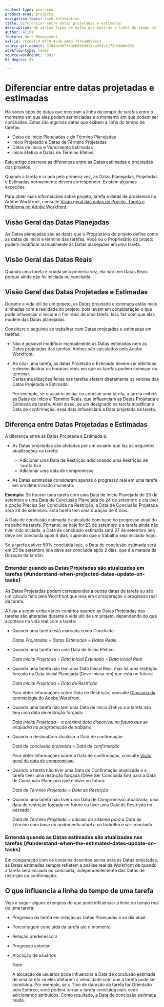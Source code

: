```yaml
---
content-type: overview
product-area: projects
navigation-topic: task-information
title: Diferenciar entre datas projetadas e estimadas
description: Há vários tipos de datas que mostram a linha do tempo de tarefas entre o momento em que elas podem ser iniciadas e o momento em que podem ser concluídas.
author: Alina
feature: Work Management
exl-id: 7cc68fc4-5f79-4ce6-a404-737ea8959ec3
source-git-commit: 8764de907f49260908911ca393c1173b66dbb065
workflow-type: tm+mt
source-wordcount: '991'
ht-degree: 0%

---
```


# Diferenciar entre datas projetadas e estimadas

Há vários tipos de datas que mostram a linha do tempo de tarefas entre o momento em que elas podem ser iniciadas e o momento em que podem ser concluídas. Estas são algumas datas que exibem a linha do tempo de tarefas:

* Datas de Início Planejadas e de Término Planejadas
* Início Projetado e Datas de Término Projetadas
* Datas de Início e Vencimento Estimadas
* Início Efetivo e Datas de Término Efetivo

Este artigo descreve as diferenças entre as Datas estimadas e projetadas dos projetos.

Quando a tarefa é criada pela primeira vez, as Datas Planejadas, Projetadas e Estimadas normalmente devem corresponder. Existem algumas exceções. 

Para obter mais informações sobre projeto, tarefa e datas de problemas no Adobe Workfront, consulte [Visão geral das datas de Projeto, Tarefa e Problema no Adobe Workfront](../../../workfront-basics/navigate-workfront/workfront-navigation/definitions-pti-dates.md).

## Visão Geral das Datas Planejadas

As Datas planejadas são as datas que o Proprietário do projeto define como as datas de início e término das tarefas. Você ou o Proprietário do projeto podem modificar manualmente as Datas planejadas em uma tarefa.

## Visão Geral das Datas Reais

Quando uma tarefa é criada pela primeira vez, ela não tem Datas Reais porque ainda não foi iniciada ou concluída.

## Visão Geral das Datas Projetadas e Estimadas

Durante a vida útil de um projeto, as Datas projetada e estimada estão mais alinhadas com a realidade do projeto, pois levam em consideração o que pode influenciar o início e o fim reais de uma tarefa. Isso faz com que elas mudem das Datas planejadas.

Considere o seguinte ao trabalhar com Datas projetadas e estimadas em tarefas:

* Não é possível modificar manualmente as Datas estimadas nem as Datas projetadas das tarefas. Ambos são calculados pela Adobe Workfront.
* Ao criar uma tarefa, as datas Projetado e Estimado devem ser idênticas e devem ilustrar os horários reais em que as tarefas podem começar ou terminar.\
  Certas atualizações feitas nas tarefas afetam diretamente os valores das Datas Projetada e Estimada. 

  Por exemplo, se o usuário iniciar ou concluir uma tarefa, a tarefa exibirá as Datas de Início e Término Reais, que influenciam as Datas Projetada e Estimada da tarefa. Além disso, se um designado na tarefa modificar a Data de confirmação, essa data influenciará a Data projetada da tarefa.

## Diferença entre Datas Projetadas e Estimadas

A diferença entre as Datas Projetada e Estimada é:

* As Datas projetadas são afetadas por um usuário que faz as seguintes atualizações na tarefa:

   * Adicionar uma Data de Restrição adicionando uma Restrição de Tarefa fixa
   * Adicionar uma data de compromisso

* As Datas estimadas consideram apenas o progresso real em uma tarefa em um determinado momento.

**Exemplo:** Se houver uma tarefa com uma Data de Início Planejada de 20 de setembro e uma Data de Conclusão Planejada de 24 de setembro e ela tiver a opção Precisa Ser Concluída na Restrição, a Data de Conclusão Projetada será 24 de setembro. Esta tarefa tem uma duração de 4 dias.

A Data de conclusão estimada é calculada com base no progresso atual do trabalho na tarefa. Portanto, se hoje for 23 de setembro e a tarefa ainda não tiver sido iniciada, a Data de conclusão estimada será 27 de setembro (ela deve ser concluída após 4 dias, supondo que o trabalho seja iniciado hoje).

Se a tarefa estiver 50% concluída hoje, a Data de conclusão estimada será em 25 de setembro (ela deve ser concluída após 2 dias, que é a metade da Duração da tarefa).


### Entender quando as Datas Projetadas são atualizadas em tarefas {#understand-when-projected-dates-update-on-tasks}

As Datas Projetadas podem corresponder a outras datas de tarefa ou são um cálculo feito pela Workfront que leva em consideração o progresso real da tarefa.

A lista a seguir exibe vários cenários quando as Datas Projetadas das tarefas são alteradas durante a vida útil de um projeto, dependendo do que acontece na vida real com a tarefa:

* Quando uma tarefa está marcada como Concluída:

  *Datas Projetadas = Datas Estimadas = Datas Reais*

* Quando uma tarefa tem uma Data de Início Efetivo:

  *Data Inicial Projetada = Data Inicial Estimada = Data Inicial Real*

* Quando uma tarefa não tem uma Data Inicial Real, mas há uma restrição forçada na Data Inicial Planejada (Deve Iniciar em) que está no futuro:

  *Data Inicial Projetada = Data de Restrição*

  Para obter informações sobre Data de Restrição, consulte [Glossário da terminologia do Adobe Workfront](../../../workfront-basics/navigate-workfront/workfront-navigation/workfront-terminology-glossary.md).

* Quando uma tarefa não tem uma Data de Início Efetivo e a tarefa não tem uma data de restrição forçada:

  *Data Inicial Projetada = a próxima data disponível no futuro que se enquadra na programação de trabalho*

* Quando o destinatário atualizar a Data de confirmação:

  *Data de conclusão projetada = Data de confirmação*

  Para obter informações sobre a Data de confirmação, consulte [Visão geral da data de compromisso](../../../manage-work/projects/updating-work-in-a-project/overview-of-commit-dates.md).

* Quando a tarefa não tiver uma Data de Confirmação atualizada e a tarefa tiver uma restrição forçada (Deve Ser Concluída Em) para a Data de Conclusão Planejada que estiver no futuro:

  *Data de Término Projetada = Data de Restrição*

* Quando uma tarefa não tiver uma Data de Compromisso atualizada, uma data de restrição forçada no futuro ou tiver uma Data de Restrição no passado:

  *Data de Término Projetada = cálculo do sistema para a Data de Término com base no andamento atual e no trabalho a ser concluído*

### Entenda quando as Datas estimadas são atualizadas nas tarefas {#understand-when-the-estimated-dates-update-on-tasks}

Em comparação com os cenários descritos acima para as Datas projetadas, as Datas estimadas sempre refletem a análise real da Workfront de quando a tarefa será iniciada ou concluída, independentemente das Datas de restrição ou confirmação.

## O que influencia a linha do tempo de uma tarefa

Veja a seguir alguns exemplos do que pode influenciar a linha do tempo real de uma tarefa: 

* Progresso da tarefa em relação às Datas Planejadas e ao dia atual
* Porcentagem concluída da tarefa até o momento
* Relação predecessora
* Progresso anterior
* Alocação de usuários

  >[!NOTE]
  >
  >A alocação de usuários pode influenciar a Data de conclusão estimada de uma tarefa se eles afetarem a velocidade com que a tarefa pode ser concluída. Por exemplo, se o Tipo de duração da tarefa for Orientado pelo Esforço, você poderá tornar a tarefa concluída mais cedo adicionando atribuídos. Como resultado, a Data de conclusão estimada muda.
